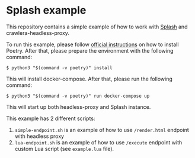 # Splash example

This repository contains a simple example of how to work with
[Splash](https://splash.readthedocs.io) and crawlera-headless-proxy.

To run this example, please follow [official
instructions](https://poetry.eustace.io/docs/#installation) on how to
install Poetry. After that, please prepare the environment with the
following command:

```console
$ python3 "$(command -v poetry)" install
```

This will install docker-compose. After that, please run the following
command:

```console
$ python3 "$(command -v poetry)" run docker-compose up
```

This will start up both headless-proxy and Splash instance.

This example has 2 different scripts:

1. `simple-endpoint.sh` is an example of how to use `/render.html` endpoint
   with headless proxy
2. `lua-endpoint.sh` is an example of how to use `/execute` endpoint with
   custom Lua script (see `example.lua` file).

